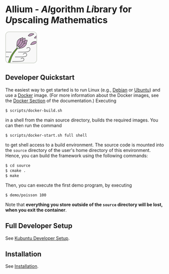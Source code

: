 # Allium - *Al*gorithm *Li*brary for *U*pscaling *M*athematics

![Allium Logo](doc/logo_allium.png)

## Developer Quickstart

The easiest way to get started is to run Linux (e.g.,
[Debian](https://debian.org) or [Ubuntu](https://ubuntu.com)) and use a
[Docker](https://www.docker.com/) image.
(For more information about the Docker images, see the [Docker
Section](doc/docker.md) of the documentation.) Executing

    $ scripts/docker-build.sh

in a shell from the main source directory, builds the required images. You
can then run the command

    $ scripts/docker-start.sh full shell

to get shell access to a build environment. The source code is mounted into
the `source` directory of the user's home directory of this environment.
Hence, you can build the framework using the following commands:

    $ cd source
    $ cmake .
    $ make

Then, you can execute the first demo program, by executing

    $ demo/poisson 100

Note that **everything you store outside of the `source` directory will be
lost, when you exit the container**.

## Full Developer Setup

See [Kubuntu Developer Setup](doc/kubuntu_dev_setup.md).

## Installation

See [Installation](INSTALL.md).


